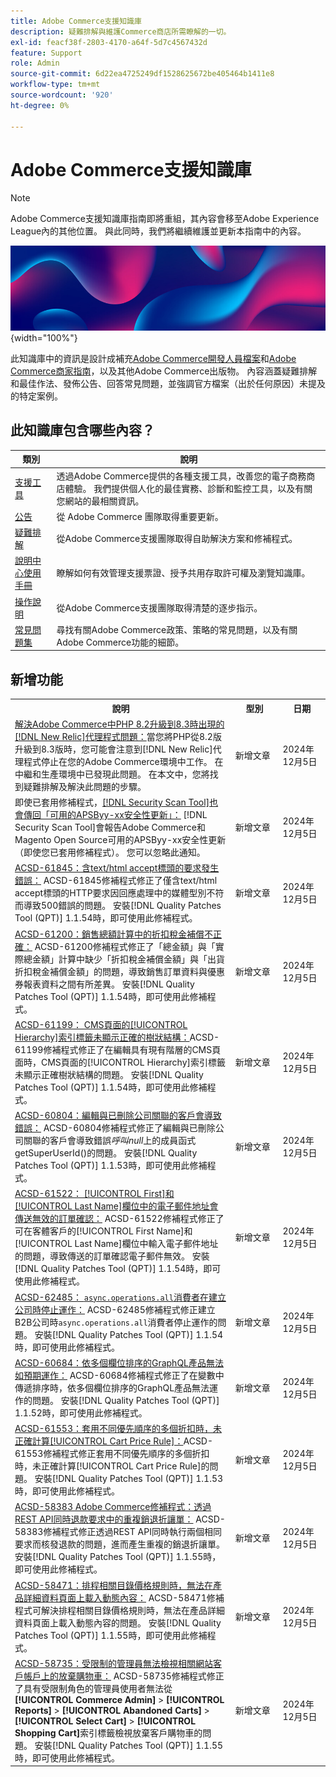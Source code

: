 ```yaml
---
title: Adobe Commerce支援知識庫
description: 疑難排解與維護Commerce商店所需瞭解的一切。
exl-id: feacf38f-2803-4170-a64f-5d7c4567432d
feature: Support
role: Admin
source-git-commit: 6d22ea4725249df1528625672be405464b1411e8
workflow-type: tm+mt
source-wordcount: '920'
ht-degree: 0%

---
```


# Adobe Commerce支援知識庫

>[!NOTE]
>
>Adobe Commerce支援知識庫指南即將重組，其內容會移至Adobe Experience League內的其他位置。 與此同時，我們將繼續維護並更新本指南中的內容。

![知識庫首頁](../help/assets/knowledge-base-home-page-cover.jpg){width="100%"}

此知識庫中的資訊是設計成補充[Adobe Commerce開發人員檔案](https://developer.adobe.com/commerce/docs)和[Adobe Commerce商家指南](https://experienceleague.adobe.com/docs/commerce-admin/user-guides/home.html?lang=zh-Hant)，以及其他Adobe Commerce出版物。 內容涵蓋疑難排解和最佳作法、發佈公告、回答常見問題，並強調官方檔案（出於任何原因）未提及的特定案例。

## 此知識庫包含哪些內容？

| 類別 | 說明 |
| --- | --- |
| [支援工具](/help/support-tools/overview.md) | 透過Adobe Commerce提供的各種支援工具，改善您的電子商務商店體驗。 我們提供個人化的最佳實務、診斷和監控工具，以及有關您網站的最相關資訊。 |
| [公告](/help/announcements/overview.md) | 從 Adobe Commerce 團隊取得重要更新。 |
| [疑難排解](/help/troubleshooting/overview.md) | 從Adobe Commerce支援團隊取得自助解決方案和修補程式。 |
| [說明中心使用手冊](/help/help-center-guide/help-center/magento-help-center-user-guide.md) | 瞭解如何有效管理支援票證、授予共用存取許可權及瀏覽知識庫。 |
| [操作說明](/help/how-to/overview.md) | 從Adobe Commerce支援團隊取得清楚的逐步指示。 |
| [常見問題集](/help/faq/overview.md) | 尋找有關Adobe Commerce政策、策略的常見問題，以及有關Adobe Commerce功能的細節。 |

## 新增功能

<table style="width:100%">
  <tr>
    <th style="width:70%">說明</th>
    <th style="width:15%">型別</th>
    <th style="width:15%">日期</th>
  </tr>

<tr>
    <td>
    <a href="https://experienceleague.adobe.com/zh-hant/docs/experience-cloud-kcs/kbarticles/ka-25301">解決Adobe Commerce中PHP 8.2升級到8.3時出現的[!DNL New Relic]代理程式問題：</a>當您將PHP從8.2版升級到8.3版時，您可能會注意到[!DNL New Relic]代理程式停止在您的Adobe Commerce環境中工作。 在中繼和生產環境中已發現此問題。 在本文中，您將找到疑難排解及解決此問題的步驟。
    </td>
    <td>新增文章 </td>
    <td>2024年12月5日</td>
  </tr>

<tr>
    <td>
    即使已套用修補程式，<a href="https://experienceleague.adobe.com/zh-hant/docs/experience-cloud-kcs/kbarticles/ka-25321">[!DNL Security Scan Tool]也會傳回「可用的APSByy-xx安全性更新」：</a> [!DNL Security Scan Tool]會報告Adobe Commerce和Magento Open Source可用的APSByy-xx安全性更新（即使您已套用修補程式）。 您可以忽略此通知。
    </td>
    <td>新增文章 </td>
    <td>2024年12月5日</td>
  </tr>

<tr>
    <td>
    <a href="https://experienceleague.adobe.com/zh-hant/docs/commerce-operations/tools/quality-patches-tool/patches-available-in-qpt/v1-1-54/acsd-61845-error-occurs-for-requests-with-text-html-accept-header">ACSD-61845：含text/html accept標頭的要求發生錯誤：</a> ACSD-61845修補程式修正了僅含text/html accept標頭的HTTP要求因回應處理中的媒體型別不符而導致500錯誤的問題。 安裝[!DNL Quality Patches Tool (QPT)] 1.1.54時，即可使用此修補程式。
    </td>
    <td>新增文章 </td>
    <td>2024年12月5日</td>
  </tr>

<tr>
    <td>
    <a href="https://experienceleague.adobe.com/zh-hant/docs/commerce-operations/tools/quality-patches-tool/patches-available-in-qpt/v1-1-54/acsd-61200-fixes-discount-tax-compensation-in-sales-total-calculations">ACSD-61200：銷售總額計算中的折扣稅金補償不正確：</a> ACSD-61200修補程式修正了「總金額」與「實際總金額」計算中缺少「折扣稅金補償金額」與「出貨折扣稅金補償金額」的問題，導致銷售訂單資料與優惠券報表資料之間有所差異。 安裝[!DNL Quality Patches Tool (QPT)] 1.1.54時，即可使用此修補程式。
    </td>
    <td>新增文章 </td>
    <td>2024年12月5日</td>
  </tr>

<tr>
    <td>
    <a href="https://experienceleague.adobe.com/zh-hant/docs/commerce-operations/tools/quality-patches-tool/patches-available-in-qpt/v1-1-54/acsd-61199-cms-page-hierarchy-tab-doesnt-display-proper-tree-structure">ACSD-61199： CMS頁面的[!UICONTROL Hierarchy]索引標籤未顯示正確的樹狀結構：</a>ACSD-61199修補程式修正了在編輯具有現有階層的CMS頁面時，CMS頁面的[!UICONTROL Hierarchy]索引標籤未顯示正確樹狀結構的問題。 安裝[!DNL Quality Patches Tool (QPT)] 1.1.54時，即可使用此修補程式。
    </td>
    <td>新增文章 </td>
    <td>2024年12月5日</td>
  </tr>

<tr>
    <td>
    <a href="https://experienceleague.adobe.com/zh-hant/docs/commerce-operations/tools/quality-patches-tool/patches-available-in-qpt/v1-1-53/acsd-60804-editing-customer-linked-to-deleted-company-causes-error">ACSD-60804：編輯與已刪除公司關聯的客戶會導致錯誤：</a> ACSD-60804修補程式修正了編輯與已刪除公司關聯的客戶會導致錯誤<em>呼叫null</em>上的成員函式getSuperUserId()的問題。 安裝[!DNL Quality Patches Tool (QPT)] 1.1.53時，即可使用此修補程式。
    </td>
    <td>新增文章 </td>
    <td>2024年12月5日</td>
  </tr>

<tr>
    <td>
    <a href="https://experienceleague.adobe.com/zh-hant/docs/commerce-operations/tools/quality-patches-tool/patches-available-in-qpt/v1-1-54/acsd-61522-email-in-name-fields-sends-invalid-order-confirmations">ACSD-61522： [!UICONTROL First]和[!UICONTROL Last Name]欄位中的電子郵件地址會傳送無效的訂單確認：</a> ACSD-61522修補程式修正了可在客體客戶的[!UICONTROL First Name]和[!UICONTROL Last Name]欄位中輸入電子郵件地址的問題，導致傳送的訂單確認電子郵件無效。 安裝[!DNL Quality Patches Tool (QPT)] 1.1.54時，即可使用此修補程式。
    </td>
    <td>新增文章 </td>
    <td>2024年12月5日</td>
  </tr>

<tr>
    <td>
    <a href="https://experienceleague.adobe.com/zh-hant/docs/commerce-operations/tools/quality-patches-tool/patches-available-in-qpt/v1-1-54/acsd-62485-async-operations-all-consumer-stops-working-when-company-is-created">ACSD-62485： <code>async.operations.all</code>消費者在建立公司時停止運作：</a> ACSD-62485修補程式修正建立B2B公司時<code>async.operations.all</code>消費者停止運作的問題。 安裝[!DNL Quality Patches Tool (QPT)] 1.1.54時，即可使用此修補程式。
    </td>
    <td>新增文章 </td>
    <td>2024年12月5日</td>
  </tr>

<tr>
    <td>
    <a href="https://experienceleague.adobe.com/zh-hant/docs/commerce-operations/tools/quality-patches-tool/patches-available-in-qpt/v1-1-52/acsd-60684-graphql-product-sorting-by-multiple-fields-does-not-work-as-expected">ACSD-60684：依多個欄位排序的GraphQL產品無法如預期運作：</a> ACSD-60684修補程式修正了在變數中傳遞排序時，依多個欄位排序的GraphQL產品無法運作的問題。 安裝[!DNL Quality Patches Tool (QPT)] 1.1.52時，即可使用此修補程式。
    </td>
    <td>新增文章 </td>
    <td>2024年12月5日</td>
  </tr>

<tr>
    <td>
    <a href="https://experienceleague.adobe.com/zh-hant/docs/commerce-operations/tools/quality-patches-tool/patches-available-in-qpt/v1-1-53/acsd-61553-cart-price-rule-discounts-are-incorrectly-calculated-when-multiple-discounts-with-different-priorities-are-applied">ACSD-61553：套用不同優先順序的多個折扣時，未正確計算[!UICONTROL Cart Price Rule]：</a>ACSD-61553修補程式修正套用不同優先順序的多個折扣時，未正確計算[!UICONTROL Cart Price Rule]的問題。 安裝[!DNL Quality Patches Tool (QPT)] 1.1.53時，即可使用此修補程式。
    </td>
    <td>新增文章 </td>
    <td>2024年12月5日</td>
  </tr>

<tr>
    <td>
    <a href="https://experienceleague.adobe.com/zh-hant/docs/commerce-operations/tools/quality-patches-tool/patches-available-in-qpt/v1-1-55/acsd-58383-duplicate-credit-memos-from-simultaneous-refund-requests-via-rest-api">ACSD-58383 Adobe Commerce修補程式：透過REST API同時退款要求中的重複銷退折讓單：</a> ACSD-58383修補程式修正透過REST API同時執行兩個相同要求而核發退款的問題，進而產生重複的銷退折讓單。 安裝[!DNL Quality Patches Tool (QPT)] 1.1.55時，即可使用此修補程式。
    </td>
    <td>新增文章 </td>
    <td>2024年12月5日</td>
  </tr>

<tr>
    <td>
    <a href="https://experienceleague.adobe.com/zh-hant/docs/commerce-operations/tools/quality-patches-tool/patches-available-in-qpt/v1-1-55/acsd-58471-dynamic-content-fails-load-product-detail-page">ACSD-58471：排程相關目錄價格規則時，無法在產品詳細資料頁面上載入動態內容：</a> ACSD-58471修補程式可解決排程相關目錄價格規則時，無法在產品詳細資料頁面上載入動態內容的問題。 安裝[!DNL Quality Patches Tool (QPT)] 1.1.55時，即可使用此修補程式。
    </td>
    <td>新增文章 </td>
    <td>2024年12月5日</td>
  </tr>

<tr>
    <td>
    <a href="https://experienceleague.adobe.com/zh-hant/docs/commerce-operations/tools/quality-patches-tool/patches-available-in-qpt/v1-1-55/acsd-58735-restricted-admin-cant-view-abandoned-shopping-carts">ACSD-58735：受限制的管理員無法檢視相關網站客戶帳戶上的放棄購物車：</a> ACSD-58735修補程式修正了具有受限制角色的管理員使用者無法從<strong>[!UICONTROL Commerce Admin]</strong> &gt; <strong>[!UICONTROL Reports]</strong> &gt; <strong>[!UICONTROL Abandoned Carts]</strong> &gt; <strong>[!UICONTROL Select Cart]</strong> &gt; <strong>[!UICONTROL Shopping Cart]</strong>索引標籤檢視放棄客戶購物車的問題。 安裝[!DNL Quality Patches Tool (QPT)] 1.1.55時，即可使用此修補程式。
    </td>
    <td>新增文章 </td>
    <td>2024年12月5日</td>
  </tr>
</table>
